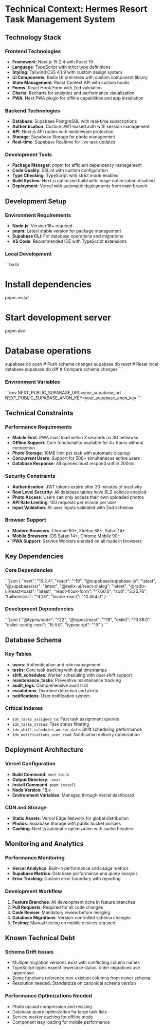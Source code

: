 # Technical Context: Hermes Resort Task Management System

## Technology Stack

### Frontend Technologies
- **Framework**: Next.js 15.2.4 with React 19
- **Language**: TypeScript with strict type definitions
- **Styling**: Tailwind CSS 4.1.9 with custom design system
- **UI Components**: Radix UI primitives with custom component library
- **State Management**: React Context API with custom hooks
- **Forms**: React Hook Form with Zod validation
- **Charts**: Recharts for analytics and performance visualization
- **PWA**: Next PWA plugin for offline capabilities and app installation

### Backend Technologies
- **Database**: Supabase PostgreSQL with real-time subscriptions
- **Authentication**: Custom JWT-based auth with session management
- **API**: Next.js API routes with middleware protection
- **Storage**: Supabase Storage for photo management
- **Real-time**: Supabase Realtime for live task updates

### Development Tools
- **Package Manager**: pnpm for efficient dependency management
- **Code Quality**: ESLint with custom configuration
- **Type Checking**: TypeScript with strict mode enabled
- **Build System**: Next.js optimized build with image optimization disabled
- **Deployment**: Vercel with automatic deployments from main branch

## Development Setup

### Environment Requirements
- **Node.js**: Version 18+ required
- **pnpm**: Latest stable version for package management
- **Supabase CLI**: For database operations and migrations
- **VS Code**: Recommended IDE with TypeScript extensions

### Local Development
\`\`\`bash
# Install dependencies
pnpm install

# Start development server
pnpm dev

# Database operations
supabase db push    # Push schema changes
supabase db reset   # Reset local database
supabase db diff    # Compare schema changes
\`\`\`

### Environment Variables
\`\`\`env
NEXT_PUBLIC_SUPABASE_URL=your_supabase_url
NEXT_PUBLIC_SUPABASE_ANON_KEY=your_supabase_anon_key
\`\`\`

## Technical Constraints

### Performance Requirements
- **Mobile First**: PWA must load within 3 seconds on 3G networks
- **Offline Support**: Core functionality available for 4+ hours without connection
- **Photo Storage**: 10MB limit per task with automatic cleanup
- **Concurrent Users**: Support for 500+ simultaneous active users
- **Database Response**: All queries must respond within 200ms

### Security Constraints
- **Authentication**: JWT tokens expire after 30 minutes of inactivity
- **Row Level Security**: All database tables have RLS policies enabled
- **Photo Access**: Users can only access their own uploaded photos
- **API Rate Limiting**: 100 requests per minute per user
- **Input Validation**: All user inputs validated with Zod schemas

### Browser Support
- **Modern Browsers**: Chrome 90+, Firefox 88+, Safari 14+
- **Mobile Browsers**: iOS Safari 14+, Chrome Mobile 90+
- **PWA Support**: Service Workers enabled on all modern browsers

## Key Dependencies

### Core Dependencies
\`\`\`json
{
  "next": "15.2.4",
  "react": "^19",
  "@supabase/supabase-js": "latest",
  "@supabase/ssr": "latest",
  "@radix-ui/react-dialog": "latest",
  "@radix-ui/react-toast": "latest",
  "react-hook-form": "^7.60.0",
  "zod": "3.25.76",
  "tailwindcss": "^4.1.9",
  "lucide-react": "^0.454.0"
}
\`\`\`

### Development Dependencies
\`\`\`json
{
  "@types/node": "^22",
  "@types/react": "^19",
  "eslint": "^9.38.0",
  "eslint-config-next": "15.5.6",
  "typescript": "^5"
}
\`\`\`

## Database Schema

### Key Tables
- **users**: Authentication and role management
- **tasks**: Core task tracking with dual timestamps
- **shift_schedules**: Worker scheduling with dual-shift support
- **maintenance_tasks**: Preventive maintenance tracking
- **audit_logs**: Comprehensive audit trail
- **escalations**: Overtime detection and alerts
- **notifications**: User notification system

### Critical Indexes
- `idx_tasks_assigned_to`: Fast task assignment queries
- `idx_tasks_status`: Task status filtering
- `idx_shift_schedules_worker_date`: Shift scheduling performance
- `idx_notifications_user_read`: Notification delivery optimization

## Deployment Architecture

### Vercel Configuration
- **Build Command**: `next build`
- **Output Directory**: `.next`
- **Install Command**: `pnpm install`
- **Node Version**: 18.x
- **Environment Variables**: Managed through Vercel dashboard

### CDN and Storage
- **Static Assets**: Vercel Edge Network for global distribution
- **Photos**: Supabase Storage with public bucket policies
- **Caching**: Next.js automatic optimization with cache headers

## Monitoring and Analytics

### Performance Monitoring
- **Vercel Analytics**: Built-in performance and usage metrics
- **Supabase Metrics**: Database performance and query analysis
- **Error Tracking**: Custom error boundary with reporting

### Development Workflow
1. **Feature Branches**: All development done in feature branches
2. **Pull Requests**: Required for all code changes
3. **Code Review**: Mandatory review before merging
4. **Database Migrations**: Version-controlled schema changes
5. **Testing**: Manual testing on mobile devices required

## Known Technical Debt

### Schema Drift Issues
- Multiple migration versions exist with conflicting column names
- TypeScript types expect lowercase status, older migrations use uppercase
- Some functions reference non-existent columns from newer schema
- Resolution needed: Standardize on canonical schema version

### Performance Optimizations Needed
- Photo upload compression and resizing
- Database query optimization for large task lists
- Service worker caching for offline mode
- Component lazy loading for mobile performance
